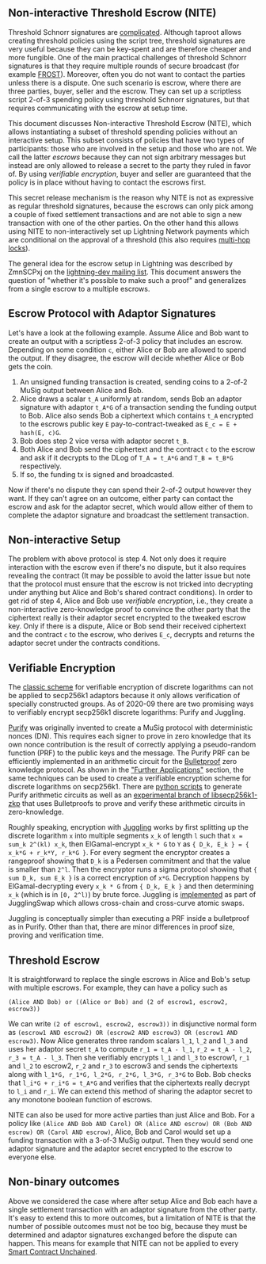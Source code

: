 Non-interactive Threshold Escrow (NITE)
---

Threshold Schnorr signatures are [complicated](https://www.youtube.com/watch?v=Wy5jpgmmqAg).
Although taproot allows creating threshold policies using the script tree, threshold signatures are very useful because they can be key-spent and are therefore cheaper and more fungible.
One of the main practical challenges of threshold Schnorr signatures is that they require multiple rounds of secure broadcast (for example [FROST](https://eprint.iacr.org/2020/852)).
Moreover, often you do not want to contact the parties unless there is a dispute.
One such scenario is escrow, where there are three parties, buyer, seller and the escrow.
They can set up a scriptless script 2-of-3 spending policy using threshold Schnorr signatures, but that requires communicating with the escrow at setup time.

This document discusses Non-interactive Threshold Escrow (NITE), which allows instantiating a subset of threshold spending policies without an interactive setup.
This subset consists of policies that have two types of participants: those who are involved in the setup and those who are not.
We call the latter *escrows* because they can not sign arbitrary messages but instead are only allowed to release a secret to the party they ruled in favor of.
By using _verifiable encryption_, buyer and seller are guaranteed that the policy is in place without having to contact the escrows first.

This secret release mechanism is the reason why NITE is not as expressive as regular threshold signatures, because the escrows can only pick among a couple of fixed settlement transactions and are not able to sign a new transaction with one of the other parties.
On the other hand this allows using NITE to non-interactively set up Lightning Network payments which are conditional on the approval of a threshold (this also requires [multi-hop locks](multi-hop-locks.md)).

The general idea for the escrow setup in Lightning was described by ZmnSCPxj on the [lightning-dev mailing list](https://lists.linuxfoundation.org/pipermail/lightning-dev/2019-June/002028.html).
This document answers the question of "whether it's possible to make such a proof" and generalizes from a single escrow to a multiple escrows.

Escrow Protocol with Adaptor Signatures
---
Let's have a look at the following example.
Assume Alice and Bob want to create an output with a scriptless 2-of-3 policy that includes an escrow.
Depending on some condition `c`, either Alice or Bob are allowed to spend the output.
If they disagree, the escrow will decide whether Alice or Bob gets the coin.

1. An unsigned funding transaction is created, sending coins to a 2-of-2 MuSig output between Alice and Bob.
2. Alice draws a scalar `t_A` uniformly at random, sends Bob an adaptor signature with adaptor `t_A*G` of a transaction sending the funding output to Bob. Alice also sends Bob a ciphertext which contains `t_A` encrypted to the escrows public key `E` pay-to-contract-tweaked as `E_c = E + hash(E, c)G`.
3. Bob does step 2 vice versa with adaptor secret `t_B`.
4. Both Alice and Bob send the ciphertext and the contract `c` to the escrow and ask if it decrypts to the DLog of `T_A = t_A*G` and `T_B = t_B*G` respectively.
5. If so, the funding tx is signed and broadcasted.

Now if there's no dispute they can spend their 2-of-2 output however they want.
If they can't agree on an outcome, either party can contact the escrow and ask for the adaptor secret, which would allow either of them to complete the adaptor signature and broadcast the settlement transaction.

Non-interactive Setup
---

The problem with above protocol is step 4.
Not only does it require interaction with the escrow even if there's no dispute, but it also requires revealing the contract (It may be possible to avoid the latter issue but note that the protocol must ensure that the escrow is not tricked into decrypting under anything but Alice and Bob's shared contract conditions).
In order to get rid of step 4, Alice and Bob use *verifiable encryption*, i.e., they create a non-interactive zero-knowledge proof to convince the other party that the ciphertext really is their adaptor secret encrypted to the tweaked escrow key.
Only if there is a dispute, Alice or Bob send their received ciphertext and the contract `c` to the escrow, who derives `E_c`, decrypts and returns the adaptor secret under the contracts conditions.

Verifiable Encryption
---
The [classic scheme](https://link.springer.com/content/pdf/10.1007/978-3-540-45146-4_8.pdf) for verifiable encryption of discrete logarithms can not be applied to secp256k1 adaptors because it only allows verification of specially constructed groups.
As of 2020-09 there are two promising ways to verifiably encrypt secp256k1 discrete logarithms: Purify and Juggling.

[Purify](https://eprint.iacr.org/2020/1057) was originally invented to create a MuSig protocol with deterministic nonces (DN).
This requires each signer to prove in zero knowledge that its own nonce contribution is the result of correctly applying a pseudo-random function (PRF) to the public keys and the message.
The Purify PRF can be efficiently implemented in an arithmetic circuit for the [Bulletproof](https://eprint.iacr.org/2017/1066.pdf) zero knowledge protocol.
As shown in the ["Further Applications"](https://eprint.iacr.org/2020/1057) section, the same techniques can be used to create a verifiable encryption scheme for discrete logarithms on secp256k1.
There are [python scripts](https://github.com/sipa/purify) to generate Purify arithmetic circuits as well as an [experimental branch of libsecp256k1-zkp](https://github.com/jonasnick/secp256k1-zkp/tree/bulletproof-musig-dn-benches) that uses Bulletproofs to prove and verify these arithmetic circuits in zero-knowledge.

Roughly speaking, encryption with [Juggling](https://arxiv.org/pdf/2007.14423v1.pdf) works by first splitting up the discrete logarithm `x` into multiple segments `x_k` of length `l` such that `x = sum_k 2^(kl) x_k`, then ElGamal-encrypt `x_k * G` to `Y` as `{ D_k, E_k } = { x_k*G + r_k*Y, r_k*G }`.
For every segment the encryptor creates a rangeproof showing that `D_k` is a Pedersen commitment and that the value is smaller than `2^l`.
Then the encryptor runs a sigma protocol showing that `{ sum D_k, sum E_k }` is a correct encryption of `x*G`.
Decryption happens by ElGamal-decrypting every `x_k * G` from `{ D_k, E_k }` and then determining `x_k` (which is in `[0, 2^l)`) by brute force.
Juggling is [implemented](https://github.com/ZenGo-X/JugglingSwap) as part of JugglingSwap which allows cross-chain and cross-curve atomic swaps.

Juggling is conceptually simpler than executing a PRF inside a bulletproof as in Purify.
Other than that, there are minor differences in proof size, proving and verification time.


Threshold Escrow
---

It is straightforward to replace the single escrows in Alice and Bob's setup with multiple escrows.
For example, they can have a policy such as

```
(Alice AND Bob) or ((Alice or Bob) and (2 of escrow1, escrow2, escrow3))
```

We can write `(2 of escrow1, escrow2, escrow3))` in disjunctive normal form as `(escrow1 AND escrow2) OR (escrow2 AND escrow3) OR (escrow1 AND escrow3)`.
Now Alice generates three random scalars `l_1`, `l_2` and `l_3` and uses her adaptor secret `t_A` to compute `r_1 = t_A - l_1`, `r_2 = t_A - l_2`, `r_3 = t_A - l_3`.
Then she verifiably encrypts `l_1` and `l_3` to escrow1, `r_1` and `l_2` to escrow2, `r_2` and `r_3` to escrow3 and sends the ciphertexts along with `l_1*G, r_1*G, l_2*G, r_2*G, l_3*G, r_3*G` to Bob.
Bob checks that `l_i*G + r_i*G = t_A*G` and verifies that the ciphertexts really decrypt to `l_i` and `r_i`.
We can extend this method of sharing the adaptor secret to any monotone boolean function of escrows.

NITE can also be used for more active parties than just Alice and Bob.
For a policy like `(Alice AND Bob AND Carol) OR (Alice AND escrow) OR (Bob AND escrow) OR (Carol AND escrow)`, Alice, Bob and Carol would set up a funding transaction with a 3-of-3 MuSig output.
Then they would send one adaptor signature and the adaptor secret encrypted to the escrow to everyone else.

Non-binary outcomes
---

Above we considered the case where after setup Alice and Bob each have a single settlement transaction with an adaptor signature from the other party.
It's easy to extend this to more outcomes, but a limitation of NITE is that the number of possible outcomes must not be too big, because they must be determined and adaptor signatures exchanged before the dispute can happen.
This means for example that NITE can not be applied to every [Smart Contract Unchained](https://zmnscpxj.github.io/bitcoin/unchained.html).
